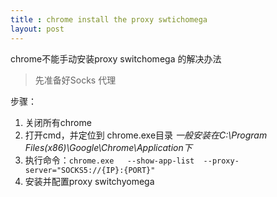 ```yaml
---
title : chrome install the proxy swtichomega
layout: post  
---
```


chrome不能手动安装proxy switchomega 的解决办法
> 先准备好Socks 代理  

步骤：
1. 关闭所有chrome
2. 打开cmd，并定位到 chrome.exe目录  *一般安装在C:\Program Files(x86)\Google\Chrome\Application下*
2. 执行命令：`chrome.exe   --show-app-list  --proxy-server="SOCKS5://{IP}:{PORT}"`
3. 安装并配置proxy switchyomega


